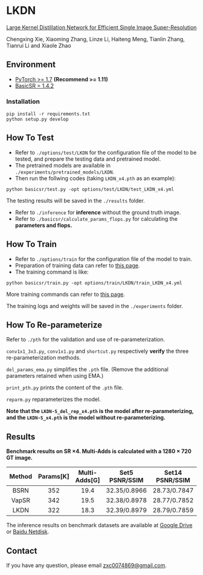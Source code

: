 # LKDN
[Large Kernel Distillation Network for Efficient Single Image Super-Resolution](https://openaccess.thecvf.com/content/CVPR2023W/NTIRE/papers/Xie_Large_Kernel_Distillation_Network_for_Efficient_Single_Image_Super-Resolution_CVPRW_2023_paper.pdf)

Chengxing Xie, Xiaoming Zhang, Linze Li, Haiteng Meng, Tianlin Zhang, Tianrui Li and Xiaole Zhao

## Environment

- [PyTorch >= 1.7](https://pytorch.org/) **(Recommend >= 1.11)**
- [BasicSR = 1.4.2](https://github.com/XPixelGroup/BasicSR)

### Installation

```
pip install -r requirements.txt
python setup.py develop
```

## How To Test

- Refer to `./options/test/LKDN` for the configuration file of the model to be tested, and prepare the testing data and pretrained model.
- The pretrained models are available in `./experiments/pretrained_models/LKDN`.
- Then run the follwing codes (taking `LKDN_x4.pth` as an example):

```
python basicsr/test.py -opt options/test/LKDN/test_LKDN_x4.yml
```

The testing results will be saved in the `./results` folder.

- Refer to `./inference` for **inference** without the ground truth image.
- Refer to `./basicsr/calculate_params_flops.py` for calculating the **parameters and flops.**

## How To Train

- Refer to `./options/train` for the configuration file of the model to train.
- Preparation of training data can refer to [this page](https://github.com/XPixelGroup/BasicSR/blob/master/docs/DatasetPreparation.md).
- The training command is like:

```
python basicsr/train.py -opt options/train/LKDN/train_LKDN_x4.yml
```

More training commands can refer to [this page](https://github.com/XPixelGroup/BasicSR/blob/master/docs/TrainTest.md).

The training logs and weights will be saved in the `./experiments` folder.

## How To Re-parameterize

Refer to `./pth` for the validation and use of re-parameterization.

`conv1x1_3x3.py`, `conv1x1.py` and `shortcut.py` respectively **verify** the three re-parameterization methods.

`del_params_ema.py` simplifies the `.pth` file. (Remove the additional parameters retained when using EMA.)

`print_pth.py` prints the content of the `.pth` file.

`reparm.py` reparameterizes the model.

**Note that the `LKDN-S_del_rep_x4.pth` is the model after re-parameterizing, and the `LKDN-S_x4.pth` is the model without re-parameterizing.**

## Results

**Benchmark results on SR ×4. Multi-Adds is calculated with a 1280 × 720 GT image.**

| **Method** | **Params[K]** | **Multi-Adds[G]** | **Set5 PSNR/SSIM** | **Set14 PSNR/SSIM** | **BSD100 PSNR/SSIM** | **Urban100 PSNR/SSIM** | **Manga109 PNSR/SSIM** |
| :--------: | :-----------: | :---------------: | :----------------: | :-----------------: | :------------------: | :--------------------: | :--------------------: |
|    BSRN    |      352      |       19.4        |    32.35/0.8966    |    28.73/0.7847     |     27.65/0.7387     |      26.27/0.7908      |      30.84/0.9123      |
|   VapSR    |      342      |       19.5        |    32.38/0.8978    |    28.77/0.7852     |     27.68/0.7398     |      26.35/0.7941      |      30.89/0.9132      |
|    LKDN    |      322      |       18.3        |    32.39/0.8979    |    28.79/0.7859     |     27.69/0.7402     |      26.42/0.7965      |      30.97/0.9140      |

The inference results on benchmark datasets are available at [Google Drive](https://drive.google.com/drive/folders/18If6wTJEU1Xpqf7uDbSIMO2PzQCu7kN_?usp=sharing) or [Baidu Netdisk](https://pan.baidu.com/s/1A0vFDCqD7dhs3O3P3_0jkw?pwd=lkdn).

## Contact

If you have any question, please email zxc0074869@gmail.com.
